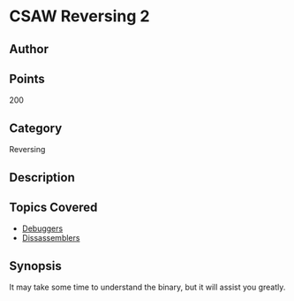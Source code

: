# CSAW Reversing 2
## Author

## Points
200
## Category
Reversing
## Description

## Topics Covered

- [Debuggers](/reverse-engineering/what-is-gdb/)
- [Dissassemblers](/reverse-engineering/what-are-disassemblers/)
## Synopsis

It may take some time to understand the binary, but it will assist you greatly.